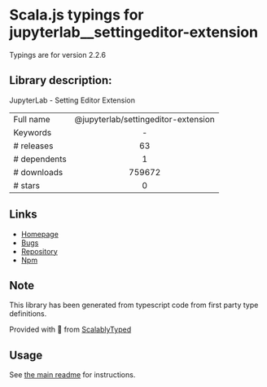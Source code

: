 
# Scala.js typings for jupyterlab__settingeditor-extension

Typings are for version 2.2.6

## Library description:
JupyterLab - Setting Editor Extension

|                    |                 |
| ------------------ | :-------------: |
| Full name          | @jupyterlab/settingeditor-extension |
| Keywords           | - |
| # releases         | 63 |
| # dependents       | 1 |
| # downloads        | 759672 |
| # stars            | 0 |

## Links
- [Homepage](https://github.com/jupyterlab/jupyterlab)
- [Bugs](https://github.com/jupyterlab/jupyterlab/issues)
- [Repository](https://github.com/jupyterlab/jupyterlab)
- [Npm](https://www.npmjs.com/package/%40jupyterlab%2Fsettingeditor-extension)
    


## Note
This library has been generated from typescript code from first party type definitions.

Provided with :purple_heart: from [ScalablyTyped](https://github.com/oyvindberg/ScalablyTyped)

## Usage
See [the main readme](../../readme.md) for instructions.


